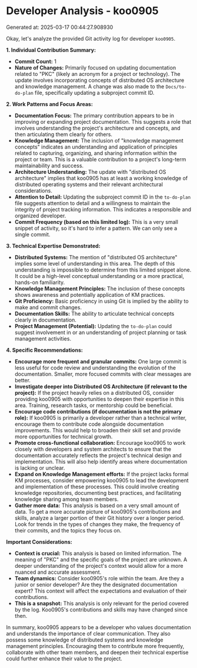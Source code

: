 # Developer Analysis - koo0905
Generated at: 2025-03-17 00:44:27.908930

Okay, let's analyze the provided Git activity log for developer `koo0905`.

**1. Individual Contribution Summary:**

*   **Commit Count:** 1
*   **Nature of Changes:** Primarily focused on updating documentation related to "PKC" (likely an acronym for a project or technology).  The update involves incorporating concepts of distributed OS architecture and knowledge management. A change was also made to the `Docs/to-do-plan` file, specifically updating a subproject commit ID.

**2. Work Patterns and Focus Areas:**

*   **Documentation Focus:** The primary contribution appears to be in improving or expanding project documentation. This suggests a role that involves understanding the project's architecture and concepts, and then articulating them clearly for others.
*   **Knowledge Management:**  The inclusion of "knowledge management concepts" indicates an understanding and application of principles related to capturing, organizing, and sharing information within the project or team.  This is a valuable contribution to a project's long-term maintainability and success.
*   **Architecture Understanding:**  The update with "distributed OS architecture" implies that koo0905 has at least a working knowledge of distributed operating systems and their relevant architectural considerations.
*   **Attention to Detail:** Updating the subproject commit ID in the `to-do-plan` file suggests attention to detail and a willingness to maintain the integrity of project tracking information. This indicates a responsible and organized developer.
*   **Commit Frequency (based on this limited log):** This is a very small snippet of activity, so it's hard to infer a pattern. We can only see a single commit.

**3. Technical Expertise Demonstrated:**

*   **Distributed Systems:**  The mention of "distributed OS architecture" implies some level of understanding in this area. The depth of this understanding is impossible to determine from this limited snippet alone. It could be a high-level conceptual understanding or a more practical, hands-on familiarity.
*   **Knowledge Management Principles:** The inclusion of these concepts shows awareness and potentially application of KM practices.
*   **Git Proficiency:** Basic proficiency in using Git is implied by the ability to make and commit changes.
*   **Documentation Skills:**  The ability to articulate technical concepts clearly in documentation.
*   **Project Management (Potential):** Updating the `to-do-plan` could suggest involvement in or an understanding of project planning or task management activities.

**4. Specific Recommendations:**

*   **Encourage more frequent and granular commits:** One large commit is less useful for code review and understanding the evolution of the documentation. Smaller, more focused commits with clear messages are better.
*   **Investigate deeper into Distributed OS Architecture (if relevant to the project):**  If the project heavily relies on a distributed OS, consider providing koo0905 with opportunities to deepen their expertise in this area. Training, research tasks, or mentorship could be beneficial.
*   **Encourage code contributions (if documentation is not the primary role):**  If koo0905 is primarily a developer rather than a technical writer, encourage them to contribute code alongside documentation improvements. This would help to broaden their skill set and provide more opportunities for technical growth.
*   **Promote cross-functional collaboration:** Encourage koo0905 to work closely with developers and system architects to ensure that the documentation accurately reflects the project's technical design and implementation.  This will also help identify areas where documentation is lacking or unclear.
*   **Expand on Knowledge Management efforts:** If the project lacks formal KM processes, consider empowering koo0905 to lead the development and implementation of these processes. This could involve creating knowledge repositories, documenting best practices, and facilitating knowledge sharing among team members.
*   **Gather more data:** This analysis is based on a very small amount of data. To get a more accurate picture of koo0905's contributions and skills, analyze a larger portion of their Git history over a longer period.  Look for trends in the types of changes they make, the frequency of their commits, and the topics they focus on.

**Important Considerations:**

*   **Context is crucial:** This analysis is based on limited information. The meaning of "PKC" and the specific goals of the project are unknown. A deeper understanding of the project's context would allow for a more nuanced and accurate assessment.
*   **Team dynamics:** Consider koo0905's role within the team. Are they a junior or senior developer? Are they the designated documentation expert? This context will affect the expectations and evaluation of their contributions.
*   **This is a snapshot:** This analysis is only relevant for the period covered by the log. Koo0905's contributions and skills may have changed since then.

In summary, koo0905 appears to be a developer who values documentation and understands the importance of clear communication. They also possess some knowledge of distributed systems and knowledge management principles. Encouraging them to contribute more frequently, collaborate with other team members, and deepen their technical expertise could further enhance their value to the project.
